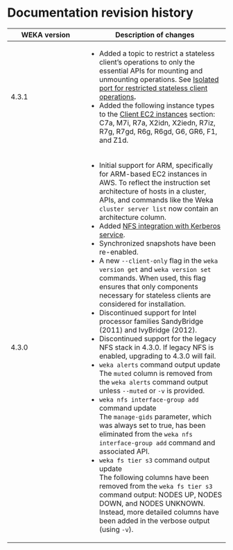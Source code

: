 # Documentation revision history

<table><thead><tr><th width="161">WEKA version</th><th>Description of changes</th></tr></thead><tbody><tr><td>4.3.1</td><td><ul><li>Added a topic to restrict a stateless client’s operations to only the essential APIs for mounting and unmounting operations. See <a href="../weka-filesystems-and-object-stores/mounting-filesystems/#mounting-filesystems-using-stateless-clients">Isolated port for restricted stateless client operations</a><strong>.</strong></li><li>Added the following instance types to the <a href="../planning-and-installation/aws/supported-ec2-instance-types.md#client-ec2-instances">Client EC2 instances</a> section: C7a, M7i, R7a, X2idn, X2iedn, R7iz, R7g, R7gd, R6g, R6gd, G6, GR6, F1, and Z1d.</li></ul></td></tr><tr><td>4.3.0</td><td><ul><li>Initial support for ARM, specifically for ARM-based EC2 instances in AWS. To reflect the instruction set architecture of hosts in a cluster, APIs, and commands like the Weka <code>cluster server list</code> now contain an architecture column.</li><li>Added <a href="../additional-protocols/nfs-support/#nfs-integration-with-kerberos-service">NFS integration with Kerberos service</a>.</li><li>Synchronized snapshots have been re-enabled.</li><li>A new <code>--client-only</code> flag in the <code>weka version get</code> and <code>weka version set</code> commands. When used, this flag ensures that only components necessary for stateless clients are considered for installation.</li><li>Discontinued support for Intel processor families SandyBridge (2011) and IvyBridge (2012).</li><li>Discontinued support for the legacy NFS stack in 4.3.0. If legacy NFS is enabled, upgrading to 4.3.0 will fail.</li><li><code>weka alerts</code> command output update<br>The <code>muted</code> column is removed from the <code>weka alerts</code> command output unless <code>--muted</code> or <code>-v</code> is provided.</li><li><code>weka nfs interface-group add</code> command update<br>The <code>manage-gids</code> parameter, which was always set to true, has been eliminated from the <code>weka nfs interface-group add</code> command and associated API.</li><li><code>weka fs tier s3</code> command output update<br>The following columns have been removed from the <code>weka fs tier s3</code> command output: NODES UP, NODES DOWN, and NODES UNKNOWN. Instead, more detailed columns have been added in the verbose output (using <code>-v</code>).</li></ul></td></tr></tbody></table>

